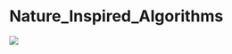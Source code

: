# Nature_Inspired_Algorithms

<img src="https://onlinelibrary.wiley.com/cms/asset/fff7fbd0-2c12-4272-8e75-a8612e75e607/dac4895-fig-0005-m.jpg">
